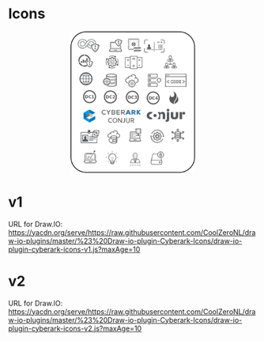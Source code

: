 # Icons

<p align="center">
  <img width="50%" src="./readme.images/00-cyberark-all.png">
</p>

# v1
URL for Draw.IO: https://yacdn.org/serve/https://raw.githubusercontent.com/CoolZeroNL/draw-io-plugins/master/%23%20Draw-io-plugin-Cyberark-Icons/draw-io-plugin-cyberark-icons-v1.js?maxAge=10

# v2
URL for Draw.IO: https://yacdn.org/serve/https://raw.githubusercontent.com/CoolZeroNL/draw-io-plugins/master/%23%20Draw-io-plugin-Cyberark-Icons/draw-io-plugin-cyberark-icons-v2.js?maxAge=10

